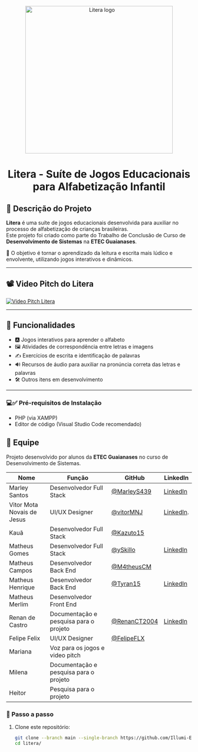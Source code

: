 <p align="center">
  <img src="https://raw.githubusercontent.com/MarleyS439/litera/master/assets/images/Litera.png" width="400" alt="Litera logo">
</p>

<h1 align="center">Litera - Suíte de Jogos Educacionais para Alfabetização Infantil</h1>



## 📖 Descrição do Projeto

**Litera** é uma suíte de jogos educacionais desenvolvida para auxiliar no processo de alfabetização de crianças brasileiras.  
Este projeto foi criado como parte do Trabalho de Conclusão de Curso de **Desenvolvimento de Sistemas** na **ETEC Guaianases**.

🎯 O objetivo é tornar o aprendizado da leitura e escrita mais lúdico e envolvente, utilizando jogos interativos e dinâmicos.

---

## 📽️ Video Pitch do Litera

[![Vídeo Pitch Litera](https://img.youtube.com/vi/KXUrpCud9Ck/maxresdefault.jpg)](https://www.youtube.com/watch?v=KXUrpCud9Ck "Vídeo Pitch Litera")

---

## 🧩 Funcionalidades

- 🅰️ Jogos interativos para aprender o alfabeto  
- 🖼️ Atividades de correspondência entre letras e imagens  
- ✍️ Exercícios de escrita e identificação de palavras  
- 🔊 Recursos de áudio para auxiliar na pronúncia correta das letras e palavras  
- 🛠️ Outros itens em desenvolvimento  

---

### 💻✅ Pré-requisitos de Instalação

- PHP (via XAMPP)
- Editor de código (Visual Studio Code recomendado)

## 👥 Equipe

Projeto desenvolvido por alunos da **ETEC Guaianases** no curso de Desenvolvimento de Sistemas.

| Nome | Função | GitHub | LinkedIn |
|------|--------|--------|----------|
| Marley Santos | Desenvolvedor Full Stack | [@MarleyS439](https://github.com/MarleyS439) | [LinkedIn](https://www.linkedin.com/in/marleysantos/) |
| Vitor Mota Novais de Jesus | UI/UX Designer | [@vitorMNJ](https://github.com/VitorMotaNJ) | [LinkedIn](https://www.linkedin.com/in/vitor-mota-330908227/). |
| Kauã | Desenvolvedor Full Stack | [@Kazuto15](https://github.com/Kazuto15) ||
| Matheus Gomes| Desenvolvedor Full Stack | [@ySkillo](https://github.com/ySkillo) | [LinkedIn](https://www.linkedin.com/in/matheus-gomes-40a529222/) |
| Matheus Campos | Desenvolvedor Back End | [@M4theusCM](https://github.com/M4theusCM) ||
| Matheus Henrique | Desenvolvedor Back End | [@Tyran15](https://github.com/Tyran15) | [LinkedIn](https://www.linkedin.com/in/matheus-henrique-teixeira-santos/) |
| Matheus Merlim | Desenvolvedor Front End | | |
| Renan de Castro | Documentação e pesquisa para o projeto |[@RenanCT2004](https://github.com/RenanCT2004) | [LinkedIn](https://www.linkedin.com/in/renan-de-castro-teixeira-aa4957261/)  |
| Felipe Felix | UI/UX Designer |[@FelipeFLX](https://github.com/FelipeFLX) | |
| Mariana | Voz para os jogos e video pitch | | |
| Milena | Documentação e pesquisa para o projeto | | |
| Heitor | Pesquisa para o projeto| | |






### 🚀 Passo a passo

1. Clone este repositório:
   ```bash
   git clone --branch main --single-branch https://github.com/Illumi-Etec/litera.git
   cd litera/











